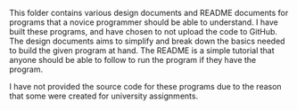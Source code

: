 This folder contains various design documents and README documents for programs that a novice programmer should be able to understand. I have built these programs, and have chosen to not upload the code to GitHub. The design documents aims to simplify and break down the basics needed to build the given program at hand. The README is a simple tutorial that anyone should be able to follow to run the program if they have the program.

I have not provided the source code for these programs due to the reason that some were created for university assignments. 
